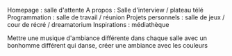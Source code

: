 Homepage : salle d'attente
A propos : Salle d'interview / plateau télé
Programmation : salle de travail / réunion
Projets personnels : salle de jeux / cour de récré / dreamatorium
Inspirations : médiathèque

Mettre une musique d'ambiance différente dans chaque salle avec un bonhomme différent qui danse, créer une ambiance avec les couleurs